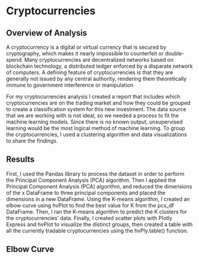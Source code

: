 # Cryptocurrencies

## Overview of Analysis


A cryptocurrency is a digital or virtual currency that is secured by cryptography, which makes it nearly impossible to counterfeit or double-spend. Many cryptocurrencies are decentralized networks based on blockchain technology, a distributed ledger enforced by a disparate network of computers. A defining feature of cryptocurrencies is that they are generally not issued by any central authority, rendering them theoretically immune to government interference or manipulation


For my cryptocurrencies analysis I created a report that includes which cryptocurrencies are on the trading market and how they could be grouped to create a classification system for this new investment. The data source that we are working with is not ideal, so we needed a process to fit the machine learning models. Since there is no known output, unsupervised learning would be the most logical method of machine learning. To group the cryptocurrencies, I used a clustering algorithm and data visualizations to share the findings.


## Results


First, I used the Pandas library to process the dataset in order to perform the Principal Component Analysis (PCA) algorithm. Then I applied the Principal Component Analysis (PCA) algorithm, and reduced the dimensions of the x DataFrame to three principal components and placed the dimensions in a new DataFrame. Using the K-means algorithm, I created an elbow curve using hvPlot to find the best value for K from the pcs_df DataFrame. Then, I ran the K-means algorithm to predict the K clusters for the cryptocurrencies’ data. Finally, I created scatter plots with Plotly Express and hvPlot to visualize the distinct groups, then created a table with all the currently tradable cryptocurrencies using the hvPly.table() function.

## Elbow Curve
